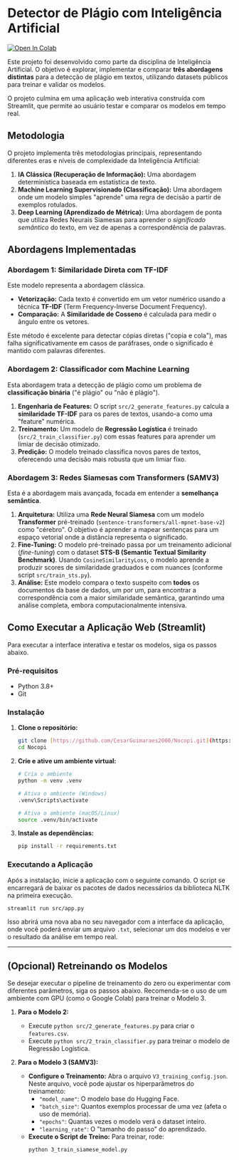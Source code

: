 # Detector de Plágio com Inteligência Artificial

[![Open In Colab](https://colab.research.google.com/assets/colab-badge.svg)](https://colab.research.google.com/github/CesarGuimaraes2000/Nocopi/blob/main/start_colab.ipynb)

Este projeto foi desenvolvido como parte da disciplina de Inteligência Artificial. O objetivo é explorar, implementar e comparar **três abordagens distintas** para a detecção de plágio em textos, utilizando datasets públicos para treinar e validar os modelos.

O projeto culmina em uma aplicação web interativa construída com Streamlit, que permite ao usuário testar e comparar os modelos em tempo real.

## Metodologia

O projeto implementa três metodologias principais, representando diferentes eras e níveis de complexidade da Inteligência Artificial:

1.  **IA Clássica (Recuperação de Informação):** Uma abordagem determinística baseada em estatística de texto.
2.  **Machine Learning Supervisionado (Classificação):** Uma abordagem onde um modelo simples "aprende" uma regra de decisão a partir de exemplos rotulados.
3.  **Deep Learning (Aprendizado de Métrica):** Uma abordagem de ponta que utiliza Redes Neurais Siamesas para aprender o *significado semântico* do texto, em vez de apenas a correspondência de palavras.

## Abordagens Implementadas

### Abordagem 1: Similaridade Direta com TF-IDF

Este modelo representa a abordagem clássica.
-   **Vetorização:** Cada texto é convertido em um vetor numérico usando a técnica **TF-IDF** (Term Frequency-Inverse Document Frequency).
-   **Comparação:** A **Similaridade de Cosseno** é calculada para medir o ângulo entre os vetores.

Este método é excelente para detectar cópias diretas ("copia e cola"), mas falha significativamente em casos de paráfrases, onde o significado é mantido com palavras diferentes.

### Abordagem 2: Classificador com Machine Learning

Esta abordagem trata a detecção de plágio como um problema de **classificação binária** ("é plágio" ou "não é plágio").
1.  **Engenharia de Features:** O script `src/2_generate_features.py` calcula a **similaridade TF-IDF** para os pares de textos, usando-a como uma "feature" numérica.
2.  **Treinamento:** Um modelo de **Regressão Logística** é treinado (`src/2_train_classifier.py`) com essas features para aprender um limiar de decisão otimizado.
3.  **Predição:** O modelo treinado classifica novos pares de textos, oferecendo uma decisão mais robusta que um limiar fixo.

### Abordagem 3: Redes Siamesas com Transformers (SAMV3)

Esta é a abordagem mais avançada, focada em entender a **semelhança semântica**.
1.  **Arquitetura:** Utiliza uma **Rede Neural Siamesa** com um modelo **Transformer** pré-treinado (`sentence-transformers/all-mpnet-base-v2`) como "cérebro". O objetivo é aprender a mapear sentenças para um espaço vetorial onde a distância representa o significado.
2.  **Fine-Tuning:** O modelo pré-treinado passa por um treinamento adicional (*fine-tuning*) com o dataset **STS-B (Semantic Textual Similarity Benchmark)**. Usando `CosineSimilarityLoss`, o modelo aprende a produzir scores de similaridade graduados e com nuances (conforme script `src/train_sts.py`).
3.  **Análise:** Este modelo compara o texto suspeito com **todos** os documentos da base de dados, um por um, para encontrar a correspondência com a maior similaridade semântica, garantindo uma análise completa, embora computacionalmente intensiva.

## Como Executar a Aplicação Web (Streamlit)

Para executar a interface interativa e testar os modelos, siga os passos abaixo.

### Pré-requisitos
-   Python 3.8+
-   Git

### Instalação

1.  **Clone o repositório:**
    ```bash
    git clone [https://github.com/CesarGuimaraes2000/Nocopi.git](https://github.com/CesarGuimaraes2000/Nocopi.git)
    cd Nocopi
    ```

2.  **Crie e ative um ambiente virtual:**
    ```bash
    # Cria o ambiente
    python -m venv .venv

    # Ativa o ambiente (Windows)
    .venv\Scripts\activate

    # Ativa o ambiente (macOS/Linux)
    source .venv/bin/activate
    ```

3.  **Instale as dependências:**
    ```bash
    pip install -r requirements.txt
    ```

### Executando a Aplicação

Após a instalação, inicie a aplicação com o seguinte comando. O script se encarregará de baixar os pacotes de dados necessários da biblioteca NLTK na primeira execução.

```bash
streamlit run src/app.py
```

Isso abrirá uma nova aba no seu navegador com a interface da aplicação, onde você poderá enviar um arquivo `.txt`, selecionar um dos modelos e ver o resultado da análise em tempo real.

---

## (Opcional) Retreinando os Modelos

Se desejar executar o pipeline de treinamento do zero ou experimentar com diferentes parâmetros, siga os passos abaixo. Recomenda-se o uso de um ambiente com GPU (como o Google Colab) para treinar o Modelo 3.

1.  **Para o Modelo 2:**
    -   Execute `python src/2_generate_features.py` para criar o `features.csv`.
    -   Execute `python src/2_train_classifier.py` para treinar o modelo de Regressão Logística.

2.  **Para o Modelo 3 (SAMV3):**
    -   **Configure o Treinamento:** Abra o arquivo `V3_training_config.json`. Neste arquivo, você pode ajustar os hiperparâmetros do treinamento:
        -   `"model_name"`: O modelo base do Hugging Face.
        -   `"batch_size"`: Quantos exemplos processar de uma vez (afeta o uso de memória).
        -   `"epochs"`: Quantas vezes o modelo verá o dataset inteiro.
        -   `"learning_rate"`: O "tamanho do passo" do aprendizado.
    -   **Execute o Script de Treino:** Para treinar, rode:
        ```bash
        python 3_train_siamese_model.py
        ```
